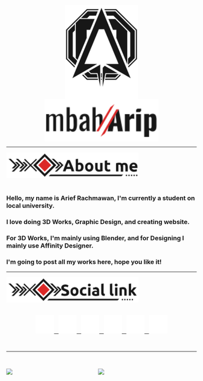 <p align="center" style="display:flex; flex-direction:column; justify-content:center; align-items:center;">
    <img src="Images\mbaharip.svg" alt="mbahArip Logo" height="250px">
    <img src="Images\text.svg" alt="mbahArip Logo" width="300px">
</p>  

<p>
   <hr>
</p>

<p>
    <img src ="Images\about.svg" alt="About me" width="350px">
    <br><br>
</p>

### Hello, my name is **Arief Rachmawan**, I'm currently a student on local university.  
### I love doing 3D Works, Graphic Design, and creating website.  
### For 3D Works, I'm mainly using Blender, and for Designing I mainly use Affinity Designer.  
### I'm going to post all my works here, hope you like it! 

<p>
    <hr>
</p>

<p>
    <img src ="Images\social.svg" alt="About me" width="350px">
    <br><br>
    <!-- <div style="display:flex; justify-content:center; gap: 2rem;padding: 1rem; font-size: 24px">
        <a href="https://www.facebook.com/mbahArip07/" style="display: flex; align-items:center; gap: 0.5rem; font-size: 24px; font-weight: bold;">
            <img src="Images\social\social_fb.png" height="32px">Facebook
        </a>
        ||
        <a href="https://www.facebook.com/mbahArip07/" style="display: flex; align-items:center; gap: 0.5rem; font-size: 24px; font-weight: bold;">
            <img src="Images\social\social_twit.png" height="32px">Twitter
        </a>
        ||
        <a href="https://www.facebook.com/mbahArip07/" style="display: flex; align-items:center; gap: 0.5rem; font-size: 24px; font-weight: bold;">
            <img src="Images\social\social_insta.png" height="32px">Instagram
        </a>
        ||
        <a href="https://www.facebook.com/mbahArip07/" style="display: flex; align-items:center; gap: 0.5rem; font-size: 24px; font-weight: bold;">
            <img src="Images\social\social_discord.png" height="32px">Discord
        </a>
        ||
        <a href="https://www.facebook.com/mbahArip07/" style="display: flex; align-items:center; gap: 0.5rem; font-size: 24px; font-weight: bold;">
            <img src="Images\social\social_web.png" height="32px">Website
        </a>
        ||
        <a href="https://www.facebook.com/mbahArip07/" style="display: flex; align-items:center; gap: 0.5rem; font-size: 24px; font-weight: bold;">
            <img src="Images\social\social_mail.png" height="32px">E-mail
        </a>
    </div> -->
    <p align="center">
        <a href="https://www.facebook.com/mbahArip07/" >
            <img src="Images\social\social_fb.png" height="48px">&nbsp;&nbsp;
        </a>
        <a href="https://twitter.com/mbahArip_/" >
            <img src="Images\social\social_twit.png" height="48px">&nbsp;&nbsp;
        </a>
        <a href="https://www.instagram.com/mbaharip_//" >
            <img src="Images\social\social_insta.png" height="48px">&nbsp;&nbsp;
        </a>
        <a href="https://discord.com/users/652155604172931102/" >
            <img src="Images\social\social_discord.png" height="48px">&nbsp;&nbsp;
        </a>
        <a href="https://www.mbaharip.me/" >
            <img src="Images\social\social_web.png" height="48px">&nbsp;&nbsp;
        </a>
        <a href="mailto:support@mbaharip.me" >
            <img src="Images\social\social_mail.png" height="48px">
        </a>
    </p>
</p>

<p>
    <br><hr><br>
</p>

<p style="display:flex; flex-direction:row; flex-wrap: wrap; gap: 1rem;">
    <img src="https://github-readme-stats.vercel.app/api?username=mbaharip&theme=dracula&layout=compact&show_icons=true" style="width:45%; max-height: 15rem; object-fit: contain">
    <img src="https://github-readme-stats.vercel.app/api/top-langs/?username=mbaharip&theme=dracula&layout=compact" style="width:45%; max-height: 15rem; object-fit: contain">
</p>